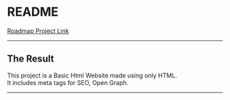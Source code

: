 
# README

[Roadmap Project Link](https://roadmap.sh/projects/basic-html-website)

---

## The Result

This project is a Basic Html Website made using only HTML.  
It includes meta tags for SEO, Open Graph.

---
